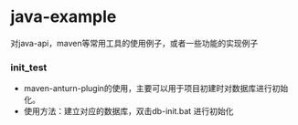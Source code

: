 # java-example
对java-api，maven等常用工具的使用例子，或者一些功能的实现例子

### init_test
- maven-anturn-plugin的使用，主要可以用于项目初建时对数据库进行初始化。
- 使用方法：建立对应的数据库，双击db-init.bat 进行初始化
